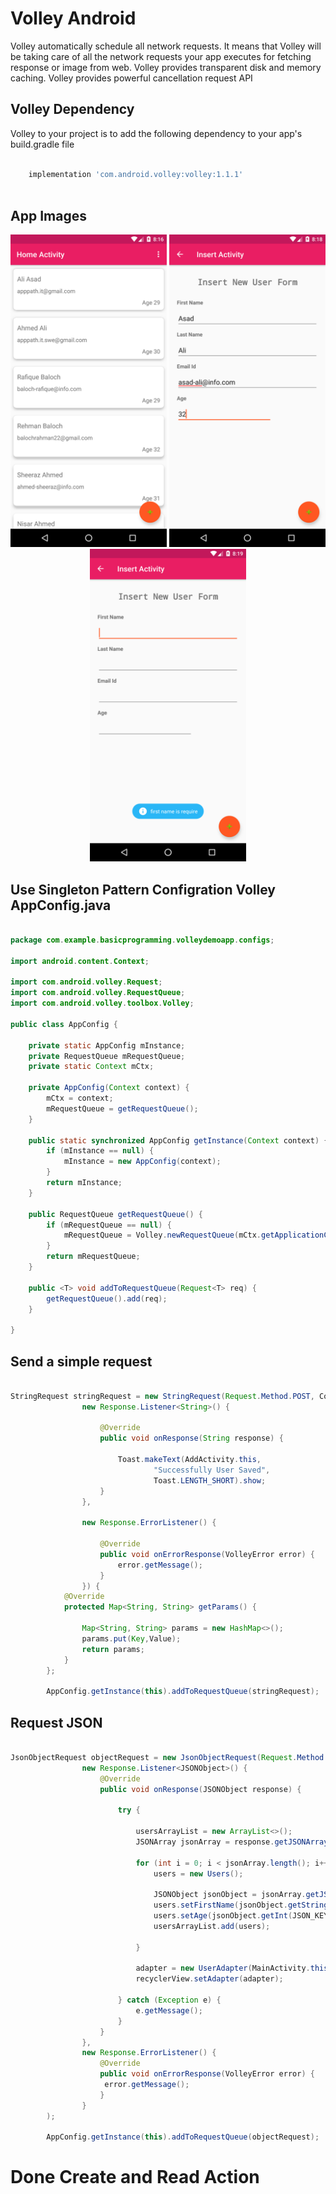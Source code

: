 # Volley Android
Volley automatically schedule all network requests. It means that Volley will be taking care of all the network requests your app executes for fetching response or image from web. Volley provides transparent disk and memory caching. Volley provides powerful cancellation request API

## Volley Dependency
Volley to your project is to add the following dependency to your app's build.gradle file

```build.gradle

    implementation 'com.android.volley:volley:1.1.1'
    
```

## App Images

<p align="center">

  <img src="https://github.com/apppath/volleydemoapp/blob/master/device-home-activity.png" width="250"/>
  <img src="https://github.com/apppath/volleydemoapp/blob/master/device-insert-activity.png" width="250"/>
  <img src="https://github.com/apppath/volleydemoapp/blob/master/device-valid-activity.png" width="250"/>

</p>


## Use Singleton Pattern Configration Volley AppConfig.java
    
```java 

package com.example.basicprogramming.volleydemoapp.configs;

import android.content.Context;

import com.android.volley.Request;
import com.android.volley.RequestQueue;
import com.android.volley.toolbox.Volley;

public class AppConfig {

    private static AppConfig mInstance;
    private RequestQueue mRequestQueue;
    private static Context mCtx;

    private AppConfig(Context context) {
        mCtx = context;
        mRequestQueue = getRequestQueue();
    }

    public static synchronized AppConfig getInstance(Context context) {
        if (mInstance == null) {
            mInstance = new AppConfig(context);
        }
        return mInstance;
    }

    public RequestQueue getRequestQueue() {
        if (mRequestQueue == null) {
            mRequestQueue = Volley.newRequestQueue(mCtx.getApplicationContext());
        }
        return mRequestQueue;
    }

    public <T> void addToRequestQueue(Request<T> req) {
        getRequestQueue().add(req);
    }

}


```

## Send a simple request

```java
  
StringRequest stringRequest = new StringRequest(Request.Method.POST, Constants.BASE_REGISTER_URL,
                new Response.Listener<String>() {

                    @Override
                    public void onResponse(String response) {

                        Toast.makeText(AddActivity.this,
                                "Successfully User Saved",
                                Toast.LENGTH_SHORT).show;
                    }
                },

                new Response.ErrorListener() {

                    @Override
                    public void onErrorResponse(VolleyError error) {
                        error.getMessage();
                    }
                }) {
            @Override
            protected Map<String, String> getParams() {

                Map<String, String> params = new HashMap<>();
                params.put(Key,Value);
                return params;
            }
        };

        AppConfig.getInstance(this).addToRequestQueue(stringRequest);
```
## Request JSON

```java

JsonObjectRequest objectRequest = new JsonObjectRequest(Request.Method.GET, Constants.BASE_USER_LIST_URL, null,
                new Response.Listener<JSONObject>() {
                    @Override
                    public void onResponse(JSONObject response) {

                        try {

                            usersArrayList = new ArrayList<>();
                            JSONArray jsonArray = response.getJSONArray(Constants.KEY_JSON_ARRAY_ROOT_ITEM);

                            for (int i = 0; i < jsonArray.length(); i++) {
                                users = new Users();

                                JSONObject jsonObject = jsonArray.getJSONObject(i);
                                users.setFirstName(jsonObject.getString(JSON_KEY));
                                users.setAge(jsonObject.getInt(JSON_KEY));
                                usersArrayList.add(users);

                            }

                            adapter = new UserAdapter(MainActivity.this, usersArrayList);
                            recyclerView.setAdapter(adapter);

                        } catch (Exception e) {
                            e.getMessage();
                        }
                    }
                },
                new Response.ErrorListener() {
                    @Override
                    public void onErrorResponse(VolleyError error) {
                     error.getMessage();
                    }
                }
        );

        AppConfig.getInstance(this).addToRequestQueue(objectRequest);

```

# Done Create and Read Action 
